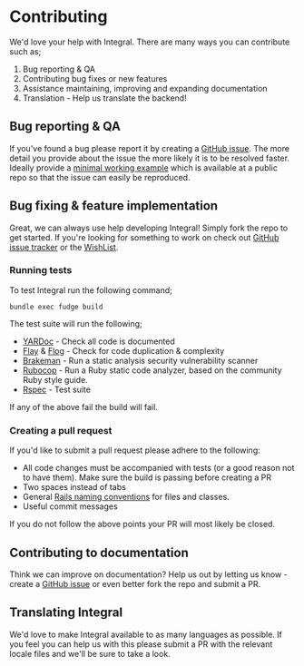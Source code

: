 # Contributing

We'd love your help with Integral. There are many ways you can contribute such as;
1. Bug reporting & QA
2. Contributing bug fixes or new features
3. Assistance maintaining, improving and expanding documentation
4. Translation - Help us translate the backend!

## Bug reporting & QA

If you've found a bug please report it by creating a [GitHub issue](https://github.com/yamasolutions/integral/issues). The more detail you provide about the issue the more likely it is to be resolved faster. Ideally provide a [minimal working example](https://en.wikipedia.org/wiki/Minimal_working_example) which is available at a public repo so that the issue can easily be reproduced.

## Bug fixing & feature implementation

Great, we can always use help developing Integral! Simply fork the repo to get started. If you're looking for something to work on check out [GitHub issue tracker](https://github.com/yamasolutions/integral/issues) or the [WishList](https://github.com/yamasolutions/integral/wiki/Wish-List).


### Running tests

To test Integral run the following command;

```
bundle exec fudge build
```

The test suite will run the following;
* [YARDoc](https://yardoc.org/) - Check all code is documented
* [Flay](https://github.com/seattlerb/flay) & [Flog](https://github.com/seattlerb/flog) - Check for code duplication & complexity
* [Brakeman](https://github.com/presidentbeef/brakeman) - Run a static analysis security vulnerability scanner
* [Rubocop](http://batsov.com/rubocop/) - Run a Ruby static code analyzer, based on the community Ruby style guide.
* [Rspec](http://rspec.info/) - Test suite

If any of the above fail the build will fail.

### Creating a pull request

If you'd like to submit a pull request please adhere to the following:
* All code changes must be accompanied with tests (or a good reason not to have them). Make sure the build is passing before creating a PR
* Two spaces instead of tabs
* General [Rails naming conventions](https://gist.github.com/iangreenleaf/b206d09c587e8fc6399e) for files and classes.
* Useful commit messages

If you do not follow the above points your PR will most likely be closed.

## Contributing to documentation

Think we can improve on documentation? Help us out by letting us know - create a [GitHub issue](https://github.com/yamasolutions/integral/issues) or even better fork the repo and submit a PR.

## Translating Integral

We'd love to make Integral available to as many languages as possible. If you feel you can help us with this please submit a PR with the relevant locale files and we'll be sure to take a look.

